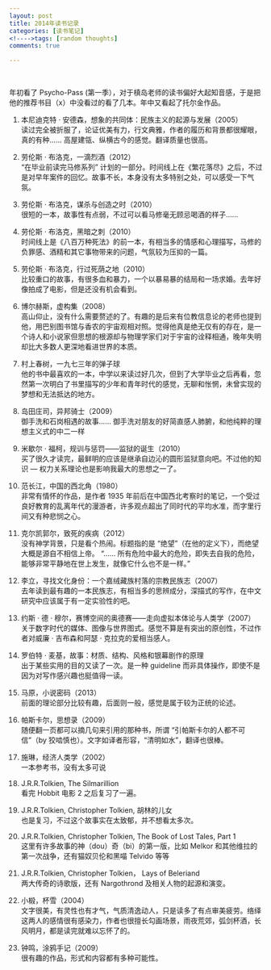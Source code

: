 ```yaml
---
layout: post
title: 2014年读书记录
categories: [读书笔记]
<!---->tags: [random thoughts]
comments: true

---
```

<br>


年初看了 Psycho-Pass (第一季），对于槙岛老师的读书偏好大起知音感，于是把他的推荐书目（x）中没看过的看了几本。年中又看起了托尔金作品。



1. 本尼迪克特 · 安德森，想象的共同体：民族主义的起源与发展（2005）<br>
读过完全被折服了，论证优美有力，行文典雅，作者的履历和背景都很耀眼，真的有种...... 高屋建瓴、纵横古今的感觉。翻译质量也很高。


2. 劳伦斯 · 布洛克，一滴烈酒（2012）<br>
“在毕业前读完马修系列” 计划的一部分。时间线上在《繁花落尽》之后，不过是对早年案件的回忆。故事不长，本身没有太多特别之处，可以感受一下气氛。


3. 劳伦斯 · 布洛克，谋杀与创造之时（2010）<br>
很短的一本，故事性有点弱，不过可以看马修毫无顾忌喝酒的样子......


4. 劳伦斯 · 布洛克，黑暗之刺（2010）<br>
时间线上是《八百万种死法》的前一本，有相当多的情感和心理描写，马修的负罪感、酒精和其它事物带来的问题，气氛较为压抑的一篇。


5. 劳伦斯 · 布洛克，行过死荫之地（2010）<br>
比较重口的故事，有很多血和暴力，一个以暴易暴的结局和一场求婚。去年好像拍成了电影，但是还没有机会看到。


6. 博尔赫斯，虚构集（2008）<br>
高山仰止，没有什么需要赘述的了。有趣的是后来有位教信息论的老师也提到他，用巴别图书馆与香农的宇宙观相对照。觉得他真是绝无仅有的存在，是一个诗人和小说家但思想的根源却与物理学家们对于宇宙的诠释相通，晚年失明却比大多数人更深地看进世界的本质。


7. 村上春树，一九七三年的弹子球<br>
他的书中最喜欢的一本，中学以来读过好几次，但到了大学毕业之后再看，忽然第一次明白了书里描写的少年和青年时代的感觉，无聊和怅惘，未曾实现的梦想和无法抵达的地方。


8. 岛田庄司，异邦骑士（2009）<br>
御手洗和石岗相遇的故事...... 御手洗对朋友的好简直感人肺腑，和他纯粹的理想主义式的中二一样


9. 米歇尔 · 福柯，规训与惩罚——监狱的诞生（2010）<br>
买了很久才读完，最鲜明的应该是继承自边沁的圆形监狱意向吧。不过他的知识 — 权力关系理论也是影响我最大的思想之一了。


10. 范长江，中国的西北角（1980）<br>
非常有情怀的作品，是作者 1935 年前后在中国西北考察时的笔记，一个受过良好教育的乱离年代的漫游者，许多观点超出了同时代的平均水准，而字里行间又有种悲悯之心。


11. 克尔凯郭尔，致死的疾病（2012）<br>
没有神学背景，只是看个热闹。标题指的是 “绝望”（在他的定义下），而绝望大概是源自不相信上帝。
“…… 所有危险中最大的危险，即失去自我的危险，能够非常平静地在世上发生，就像它什么也不是一样。”


12. 李立，寻找文化身份：一个嘉绒藏族村落的宗教民族志（2007）<br>
去年读到最有趣的一本民族志，有相当多的思辨成分，深描式的写作，在中文研究中应该属于有一定实验性的吧。


13. 约斯 · 德 · 穆尔，赛博空间的奥德赛——走向虚拟本体论与人类学（2007）<br>
关于数字时代的媒体、图像与世界图式。感觉不算是有突出的原创性，不过作者对威廉 · 吉布森和阿瑟 · 克拉克的爱相当感人。


14. 罗伯特 · 麦基，故事：材质、结构、风格和银幕剧作的原理<br>
出于某些实用的目的又读了一次。是一种 guideline 而非具体操作，即使不是因为对写作感兴趣也挺值得一读。


15. 马原，小说密码（2013）<br>
前面的理论部分比较有趣，后面则一般，感觉是属于较为正统的论述。


16. 帕斯卡尔，思想录（2009）<br>
随便翻一页都可以摘几句来引用的那种书，所谓 “引帕斯卡尔的人都不可信”（by 狡啮慎也）。文字如译者形容，“清明如水”，翻译也很棒。


17. 施琳，经济人类学（2002）<br>
一本参考书，没有太多可说


18. J.R.R.Tolkien, The Silmarillion<br>
看完 Hobbit 电影 2 之后复习了一遍。


19. J.R.R.Tolkien, Christopher Tolkien, 胡林的儿女<br>
也是复习，不过这个故事实在太致郁，并不想看太多次。


20. J.R.R.Tolkien, Christopher Tolkien, The Book of Lost Tales, Part 1<br>
这里有许多故事的神（dou）奇（bi）的第一版，比如 Melkor 和其他维拉的第一次战争，还有猫奴贝伦和黑喵 Telvido 等等


21. J.R.R.Tolkien, Christopher Tolkien， Lays of Beleriand<br>
两大传奇的诗歌版，还有 Nargothrond 及相关人物的起源和演变。


22. 小椴，杯雪（2004）<br>
文字很美，有灵性也有才气，气质清逸动人，只是读多了有点审美疲劳。络绎这两人的感情很有感染力，作者也很擅长勾画场景，雨夜荒郊，弧剑杯酒，长风明月，都是读完就难以忘怀了的。


23. 钟鸣，涂鸦手记（2009）<br>
很有趣的作品，形式和内容都有多种可能性。
